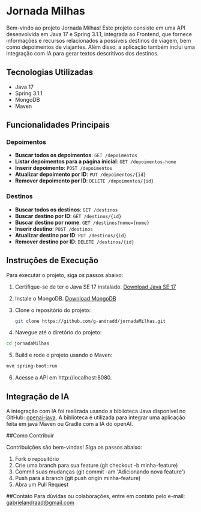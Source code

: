 # Jornada Milhas

Bem-vindo ao projeto Jornada Milhas! Este projeto consiste em uma API desenvolvida em Java 17 e Spring 3.1.1, integrada ao Frontend, que fornece informações e recursos relacionados a possíveis destinos de viagem, bem como depoimentos de viajantes. Além disso, a aplicação também inclui uma integração com IA para gerar textos descritivos dos destinos.

## Tecnologias Utilizadas

- Java 17
- Spring 3.1.1
- MongoDB
- Maven

## Funcionalidades Principais

### Depoimentos

- **Buscar todos os depoimentos**: `GET /depoimentos`
- **Listar depoimentos para a página inicial**: `GET /depoimentos-home`
- **Inserir depoimento**: `POST /depoimentos`
- **Atualizar depoimento por ID**: `PUT /depoimentos/{id}`
- **Remover depoimento por ID**: `DELETE /depoimentos/{id}`

### Destinos

- **Buscar todos os destinos**: `GET /destinos`
- **Buscar destino por ID**: `GET /destinos/{id}`
- **Buscar destino por nome**: `GET /destinos?nome={nome}`
- **Inserir destino**: `POST /destinos`
- **Atualizar destino por ID**: `PUT /destinos/{id}`
- **Remover destino por ID**: `DELETE /destinos/{id}`

## Instruções de Execução

Para executar o projeto, siga os passos abaixo:

1. Certifique-se de ter o Java SE 17 instalado. [Download Java SE 17](https://www.oracle.com/java/technologies/javase/jdk17-archive-downloads.html)

2. Instale o MongoDB. [Download MongoDB](https://www.mongodb.com/try/download/community)

3. Clone o repositório do projeto:
   ```sh
   git clone https://github.com/g-andradd/jornadaMilhas.git
   ```
   
4. Navegue até o diretório do projeto:
  ```sh
  cd jornadaMilhas
  ```

5. Build e rode o projeto usando o Maven:
  ```sh
  mvn spring-boot:run
  ```

6. Acesse a API em http://localhost:8080.

## Integração de IA

A integração com IA foi realizada usando a biblioteca Java disponível no GitHub: [openai-java]([https://www.oracle.com/java/technologies/javase/jdk17-archive-downloads.html](https://github.com/TheoKanning/openai-java)). A biblioteca é utilizada para integrar uma aplicação feita em java Maven ou Gradle com a IA do openAI.

##Como Contribuir

Contribuições são bem-vindas! Siga os passos abaixo:

1. Fork o repositório
2. Crie uma branch para sua feature (git checkout -b minha-feature)
3. Commit suas mudanças (git commit -am 'Adicionando nova feature')
4. Push para a branch (git push origin minha-feature)
5. Abra um Pull Request

##Contato
Para dúvidas ou colaborações, entre em contato pelo e-mail: gabrielandraad@gmail.com

